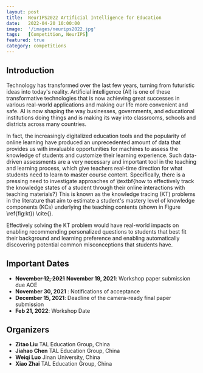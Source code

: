 ```yaml
---
layout: post
title:  NeurIPS2022 Artificial Intelligence for Education
date:   2022-04-20 10:00:00
image:  '/images/neurips2022.jpg'
tags:   [Competition, NeurIPS]
featured: true
category: competitions
---
```




## Introduction

Technology has transformed over the last few years, turning from futuristic ideas into today's reality. Artificial intelligence (AI) is one of these transformative technologies that is now achieving great successes in various real-world applications and making our life more convenient and safe. AI is now shaping the way businesses, governments, and educational institutions doing things and is making its way into classrooms, schools and districts across many countries.

In fact, the increasingly digitalized education tools and the popularity of online learning have produced an unprecedented amount of data that provides us with invaluable opportunities for machines to assess the knowledge of students and customize their learning experience. Such data-driven assessments are a very necessary and important tool in the teaching and learning process, which give teachers real-time direction for what students need to learn to master course content. Specifically, there is a pressing need to investigate approaches of \textbf{how to effectively track the knowledge states of a student through their online interactions with teaching materials?} This is known as the knowledge tracing (KT) problems in the literature that aim to estimate a student's mastery level of knowledge components (KCs) underlying the teaching contents (shown in Figure \ref{fig:kt}) \cite{}. 

Effectively solving the KT problem would have real-world impacts on enabling recommending personalized questions to students that best fit their background and learning preference and enabling automatically discovering potential common misconceptions that students have.




## Important Dates

* ~~**November 12, 2021**~~ **November 19, 2021**: Workshop paper submission due AOE
* **November 30, 2021** : Notifications of acceptance
* **December 15, 2021**: Deadline of the camera-ready final paper submission
* **Feb 21, 2022**: Workshop Date 



## Organizers


* **Zitao Liu** TAL Education Group, China
* **Jiahao Chen** TAL Education Group, China
* **Weiqi Luo** Jinan University, China
* **Xiao Zhai** TAL Education Group, China